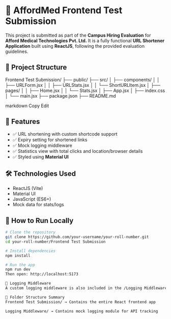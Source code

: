 # 🔗 AffordMed Frontend Test Submission

This project is submitted as part of the **Campus Hiring Evaluation** for **Afford Medical Technologies Pvt. Ltd.** It is a fully functional **URL Shortener Application** built using **ReactJS**, following the provided evaluation guidelines.

## 📁 Project Structure

Frontend Test Submission/
├── public/
├── src/
│ ├── components/
│ │ ├── URLForm.jsx
│ │ ├── URLStats.jsx
│ │ └── ShortURLItem.jsx
│ ├── pages/
│ │ ├── Home.jsx
│ │ └── Stats.jsx
│ ├── App.jsx
│ ├── index.css
│ └── main.jsx
├── package.json
├── README.md

markdown
Copy
Edit

## 🚀 Features

- ✅ URL shortening with custom shortcode support
- ✅ Expiry setting for shortened links
- ✅ Mock logging middleware
- ✅ Statistics view with total clicks and location/browser details
- ✅ Styled using **Material UI**

## 🛠️ Technologies Used

- ReactJS (Vite)
- Material UI
- JavaScript (ES6+)
- Mock data for stats/logs

## 🧪 How to Run Locally

```bash
# Clone the repository
git clone https://github.com/your-username/your-roll-number.git
cd your-roll-number/Frontend Test Submission

# Install dependencies
npm install

# Run the app
npm run dev
Then open: http://localhost:5173

📂 Logging Middleware
A custom logging middleware is also included in the /Logging Middleware/ directory as per the submission requirement. It simulates client-side event tracking such as info, error, and fatal logs.

📌 Folder Structure Summary
Frontend Test Submission/ → Contains the entire React frontend app

Logging Middleware/ → Contains mock logging module for API tracking
